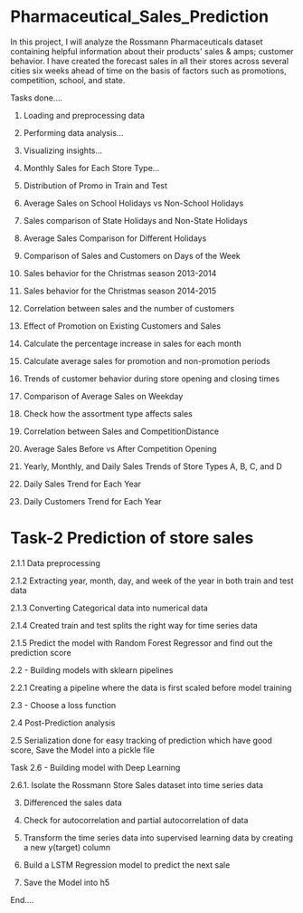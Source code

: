 # Pharmaceutical_Sales_Prediction
In this project, I will analyze the Rossmann Pharmaceuticals dataset containing helpful information about their products' sales & amps; customer behavior. I have created the forecast sales in all their stores across several cities six weeks ahead of time on the basis of factors such as promotions, competition, school, and state.

Tasks done....
 1. Loading and preprocessing data
  
 2. Performing data analysis...
  
 3. Visualizing insights...
  
 4. Monthly Sales for Each Store Type...
  
 5. Distribution of Promo in Train and Test
  
 6. Average Sales on School Holidays vs Non-School Holidays
  
 7. Sales comparison of State Holidays and Non-State Holidays
  
 8. Average Sales Comparison for Different Holidays
    
 9. Comparison of Sales and Customers on Days of the Week
  
10. Sales behavior for the Christmas season 2013-2014
 
11. Sales behavior for the Christmas season 2014-2015
 
12. Correlation between sales and the number of customers
 
13. Effect of Promotion on Existing Customers and Sales
 
14. Calculate the percentage increase in sales for each month
 
15. Calculate average sales for promotion and non-promotion periods
 
16. Trends of customer behavior during store opening and closing times
 
17. Comparison of Average Sales on Weekday
 
18. Check how the assortment type affects sales
 
19. Correlation between Sales and CompetitionDistance
 
20. Average Sales Before vs After Competition Opening
 
21. Yearly, Monthly, and Daily Sales Trends of Store Types A, B, C, and D
 
22. Daily Sales Trend for Each Year
 
23. Daily Customers Trend for Each Year

# Task-2 Prediction of store sales

  2.1.1 Data preprocessing

  2.1.2 Extracting year, month, day, and week of the year in both train and test data

  2.1.3 Converting Categorical data into numerical data

  2.1.4 Created train and test splits the right way for time series data

  2.1.5 Predict the model with Random Forest Regressor and find out the prediction score

2.2 - Building models with sklearn pipelines  

  2.2.1 Creating a pipeline where the data is first scaled before model training

2.3 - Choose a loss function  

2.4 Post-Prediction analysis

2.5 Serialization done for easy tracking of prediction which have good score, Save the Model into a pickle file

Task 2.6 - Building model with Deep Learning
   
   2.6.1. Isolate the Rossmann Store Sales dataset into time series data

3. Differenced the sales data
   
4. Check for autocorrelation and partial autocorrelation of data
 
5. Transform the time series data into supervised learning data by creating a new y(target) column

6. Build a LSTM Regression model to predict the next sale

7. Save the Model into h5

End....

